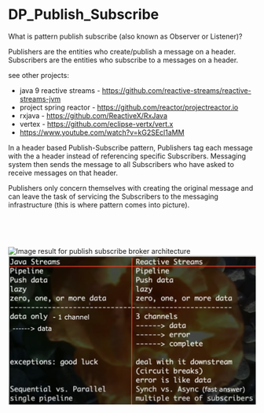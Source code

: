 # DP_Publish_Subscribe
What is pattern publish subscribe (also known as Observer or Listener)?

Publishers  are the entities who create/publish a message on a header. 
Subscribers are the entities who subscribe  to a messages on a header.

see other projects:
- java 9 reactive streams - https://github.com/reactive-streams/reactive-streams-jvm
- project spring reactor - https://github.com/reactor/projectreactor.io
- rxjava - https://github.com/ReactiveX/RxJava
- vertex - https://github.com/eclipse-vertx/vert.x
- https://www.youtube.com/watch?v=kG2SEcl1aMM

In a header based Publish-Subscribe pattern, Publishers tag each message with the a header instead of referencing specific Subscribers. 
Messaging system then sends the message to all Subscribers who have asked to receive messages on that header.

Publishers only concern themselves with creating the original message and can leave the task of servicing the Subscribers to the messaging infrastructure (this is where pattern comes into picture).

<img class="irc_mi" src="https://image.slidesharecdn.com/broker2-100713053847-phpapp02/95/towards-improved-data-dissemination-of-publishsubscribe-systems-6-728.jpg?cb=1278999567" alt="Image result for publish subscribe broker architecture" onload="typeof google==='object'&amp;&amp;google.aft&amp;&amp;google.aft(this)" width="304" height="228" style="margin-top: 63px;">

<img src="javaStreamVsReactiveStream.png">


